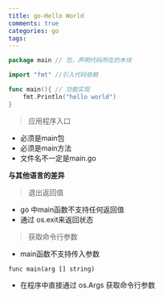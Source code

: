 ```yaml
---
title: go-Hello World
comments: true
categories: go
tags:
---
```


```go
package main // 包，声明代码所在的木块

import "fmt" //引入代码依赖

func main(){ // 功能实现
	fmt.Println("hello world")
}
```

> 应用程序入口

* 必须是main包
* 必须是main方法
* 文件名不一定是main.go


 **与其他语言的差异**

> 退出返回值

* go 中main函数不支持任何返回值
* 通过 os.exit来返回状态

> 获取命令行参数

* main函数不支持传入参数

```
func main(arg [] string)
```

* 在程序中直接通过 os.Args 获取命令行参数
